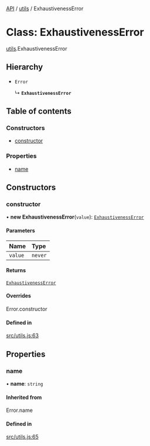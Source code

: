 [API](../README.md) / [utils](../modules/utils.md) / ExhaustivenessError

# Class: ExhaustivenessError

[utils](../modules/utils.md).ExhaustivenessError

## Hierarchy

- `Error`

  ↳ **`ExhaustivenessError`**

## Table of contents

### Constructors

- [constructor](utils.ExhaustivenessError.md#constructor)

### Properties

- [name](utils.ExhaustivenessError.md#name)

## Constructors

### constructor

• **new ExhaustivenessError**(`value`): [`ExhaustivenessError`](utils.ExhaustivenessError.md)

#### Parameters

| Name | Type |
| :------ | :------ |
| `value` | `never` |

#### Returns

[`ExhaustivenessError`](utils.ExhaustivenessError.md)

#### Overrides

Error.constructor

#### Defined in

[src/utils.js:63](https://github.com/digidem/mapeo-core-next/blob/53dc843a45bb963f7a880f5f7973107d5b1fb99c/src/utils.js#L63)

## Properties

### name

• **name**: `string`

#### Inherited from

Error.name

#### Defined in

[src/utils.js:65](https://github.com/digidem/mapeo-core-next/blob/53dc843a45bb963f7a880f5f7973107d5b1fb99c/src/utils.js#L65)
